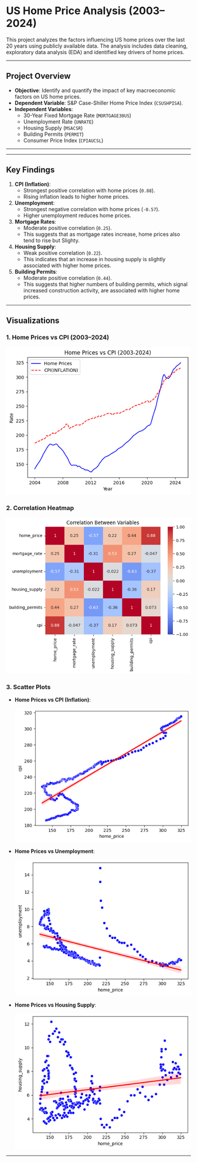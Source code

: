 # US Home Price Analysis (2003–2024)

This project analyzes the factors influencing US home prices over the last 20 years using publicly available data. The analysis includes data cleaning, exploratory data analysis (EDA) and identified key drivers of home prices.

---

## **Project Overview**
- **Objective**: Identify and quantify the impact of key macroeconomic factors on US home prices.
- **Dependent Variable**: S&P Case-Shiller Home Price Index (`CSUSHPISA`).
- **Independent Variables**:
  - 30-Year Fixed Mortgage Rate (`MORTGAGE30US`)
  - Unemployment Rate (`UNRATE`)
  - Housing Supply (`MSACSR`)
  - Building Permits (`PERMIT`)
  - Consumer Price Index (`CPIAUCSL`)

---


---

## **Key Findings**
1. **CPI (Inflation)**:
   - Strongest positive correlation with home prices (`0.88`).
   - Rising inflation leads to higher home prices.
2. **Unemployment**:
   - Strongest negative correlation with home prices (`-0.57`).
   - Higher unemployment reduces home prices.
3. **Mortgage Rates**:
   - Moderate positive correlation (`0.25`).
   - This suggests that as mortgage rates increase, home prices also tend to rise but Slighty.
4. **Housing Supply**:
   - Weak positive correlation (`0.22`).
   - This indicates that an increase in housing supply is slightly associated with higher home prices.
5. **Building Permits**:
   - Moderate positive correlation (`0.44`).
   - This suggests that higher numbers of building permits, which signal increased construction activity, are associated with higher home prices.



---

## **Visualizations**
### 1. Home Prices vs CPI (2003–2024)
![Home Prices vs CPI](Outputs/Line_chart.png)

### 2. Correlation Heatmap
![Correlation Heatmap](Outputs/Corelation_heat_map.png)

### 3. Scatter Plots
- **Home Prices vs CPI (Inflation)**:

  ![Home Prices vs Inflation](Outputs/scatter_plot_1.png)

- **Home Prices vs Unemployment**:

  ![Home Prices vs Unemployment](Outputs/scatter_plot_3.png)

- **Home Prices vs Housing Supply**:

  ![Home Prices vs Housing Supply](Outputs/scatter_plot_2.png)

---


